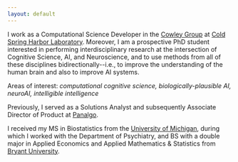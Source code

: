 ```yaml
---
layout: default
---
```


I work as a Computational Science Developer in the [Cowley Group](http://cowleygroup.cshl.edu/) at [Cold Spring Harbor Laboratory](https://www.cshl.edu/). Moreover, I am a prospective PhD student interested in performing interdisciplinary research at the intersection of Cognitive Science, AI, and Neuroscience, and to use methods from all of these disciplines bidirectionally--i.e., to improve the understanding of the human brain and also to improve AI systems.

Areas of interest: *computational cognitive science, biologically-plausible AI, neuroAI, intelligible intelligence*

Previously, I served as a Solutions Analyst and subsequently Associate Director of Product at [Panalgo](https://panalgo.com/).

<!-- - Creating and planning product enhancements while also triaging bugs
- Developing, testing, and validating features and machine learning tools for the platform
- Providing technical support, guidance, and documentation for users
- Streamlining and automating reproducible internal workflows -->

I received my MS in Biostatistics from the [University of Michigan](https://sph.umich.edu/biostat/), during which I worked with the Department of Psychiatry, and BS with a double major in Applied Economics and Applied Mathematics &amp; Statistics from [Bryant University](https://www.bryant.edu/).

<!-- A copy of my CV can be found [here](/assets/cv.pdf). -->

<!-- Check out [this site](https://jskaza.github.io/my-foster-dogs/) I made about one of my passions, fostering dogs! -->
